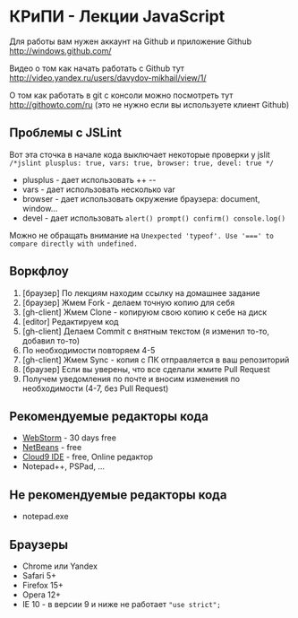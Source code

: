 # КРиПИ - Лекции JavaScript

Для работы вам нужен аккаунт на Github и приложение Github http://windows.github.com/

Видео о том как начать работать с Github тут http://video.yandex.ru/users/davydov-mikhail/view/1/

О том как работать в git с консоли можно посмотреть тут http://githowto.com/ru (это не нужно если вы используете клиент Github)

## Проблемы с JSLint

Вот эта сточка в начале кода выключает некоторые проверки у jslit `/*jslint plusplus: true, vars: true, browser: true, devel: true */`

  * plusplus - дает использовать ++ --
  * vars - дает использовать несколько var
  * browser - дает использовать окружение браузера: document, window...
  * devel - дает использовать `alert() prompt() confirm() console.log()`

Можно не обращать внимание на `Unexpected 'typeof'. Use '===' to compare directly with undefined.`

## Воркфлоу

  1. [браузер] По лекциям находим ссылку на домашнее задание
  2. [браузер] Жмем Fork - делаем точную копию для себя
  3. [gh-client] Жмем Clone - копируюм свою копию к себе на диск
  4. [editor] Редактируем код
  5. [gh-client] Делаем Commit с внятным текстом (я изменил то-то, добавил то-то)
  6. По необходимости повторяем 4-5
  7. [gh-client] Жмем Sync - копия с ПК отправляется в ваш репозиторий
  8. [браузер] Если вы уверены, что все сделали жмите Pull Request
  9. Получем уведомления по почте и вносим изменения по необходимости (4-7, без Pull Request)

## Рекомендуемые редакторы кода

  * [WebStorm](http://www.jetbrains.com/webstorm/) - 30 days free
  * [NetBeans](http://netbeans.org/) - free
  * [Cloud9 IDE](https://c9.io/) - free, Online редактор
  * Notepad++, PSPad, ...

## Не рекомендуемые редакторы кода

  * notepad.exe

## Браузеры

  * Chrome или Yandex
  * Safari 5+
  * Firefox 15+
  * Opera 12+
  * IE 10 - в версии 9 и ниже не работает `"use strict";`
